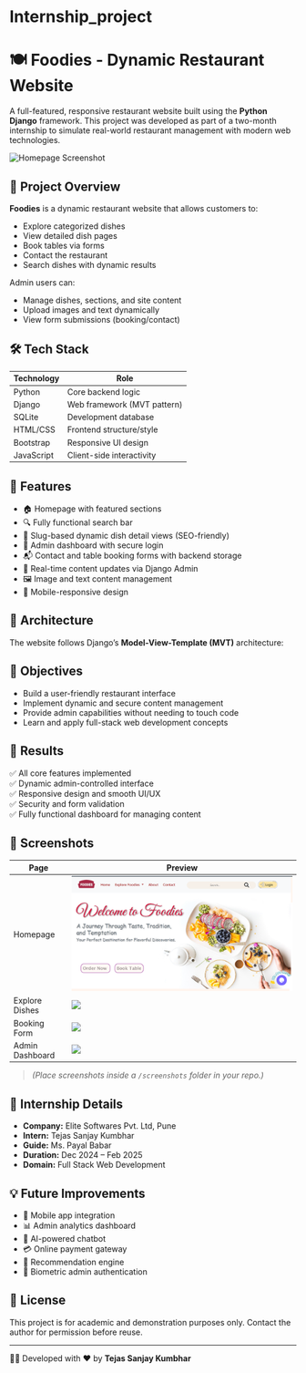 # Internship_project

# 🍽️ Foodies - Dynamic Restaurant Website

A full-featured, responsive restaurant website built using the **Python Django** framework. This project was developed as part of a two-month internship to simulate real-world restaurant management with modern web technologies.

![Homepage Screenshot](./screenshots/homepage.png)

## 🚀 Project Overview

**Foodies** is a dynamic restaurant website that allows customers to:
- Explore categorized dishes
- View detailed dish pages
- Book tables via forms
- Contact the restaurant
- Search dishes with dynamic results

Admin users can:
- Manage dishes, sections, and site content
- Upload images and text dynamically
- View form submissions (booking/contact)

## 🛠️ Tech Stack

| Technology    | Role                        |
|---------------|-----------------------------|
| Python        | Core backend logic          |
| Django        | Web framework (MVT pattern) |
| SQLite        | Development database        |
| HTML/CSS      | Frontend structure/style    |
| Bootstrap     | Responsive UI design        |
| JavaScript    | Client-side interactivity   |

## 🧰 Features

- 🏠 Homepage with featured sections
- 🔍 Fully functional search bar
- 📜 Slug-based dynamic dish detail views (SEO-friendly)
- 📇 Admin dashboard with secure login
- 📬 Contact and table booking forms with backend storage
- 🔄 Real-time content updates via Django Admin
- 🖼️ Image and text content management
- 📱 Mobile-responsive design

## 📐 Architecture

The website follows Django’s **Model-View-Template (MVT)** architecture:

## 🎯 Objectives

- Build a user-friendly restaurant interface
- Implement dynamic and secure content management
- Provide admin capabilities without needing to touch code
- Learn and apply full-stack web development concepts

## 🧪 Results

✅ All core features implemented  
✅ Dynamic admin-controlled interface  
✅ Responsive design and smooth UI/UX  
✅ Security and form validation  
✅ Fully functional dashboard for managing content  

## 📸 Screenshots

| Page                | Preview                         |
|---------------------|----------------------------------|
| Homepage            | ![](./screenshots/home.png)     |
| Explore Dishes      | ![](./screenshots/explore.png)  |
| Booking Form        | ![](./screenshots/booking.png)  |
| Admin Dashboard     | ![](./screenshots/admin.png)    |

> *(Place screenshots inside a `/screenshots` folder in your repo.)*

## 🏢 Internship Details

- **Company:** Elite Softwares Pvt. Ltd, Pune  
- **Intern:** Tejas Sanjay Kumbhar  
- **Guide:** Ms. Payal Babar  
- **Duration:** Dec 2024 – Feb 2025  
- **Domain:** Full Stack Web Development  

## 💡 Future Improvements

- 📱 Mobile app integration
- 📊 Admin analytics dashboard
- 💬 AI-powered chatbot
- 💳 Online payment gateway
- 🤖 Recommendation engine
- 🔐 Biometric admin authentication

## 📜 License

This project is for academic and demonstration purposes only. Contact the author for permission before reuse.

---

🧑‍💻 Developed with ❤️ by **Tejas Sanjay Kumbhar**



